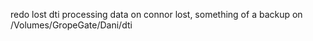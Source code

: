 redo lost dti processing
data on connor lost, something of a backup on 
 /Volumes/GropeGate/Dani/dti

